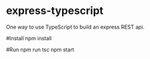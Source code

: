 # express-typescript
One way to use TypeScript to build an express REST api.

#Install
npm install

#Run
npm run tsc
npm start
